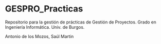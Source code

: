 # GESPRO_Practicas
Repositorio para la gestión de prácticas de Gestión de Proyectos. Grado en Ingeniería Informática. Univ. de Burgos.

Antonio de los Mozos, Saúl Martin
